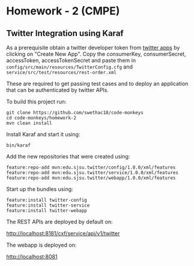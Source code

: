 # Homework - 2 (CMPE)

## Twitter Integration using Karaf

As a prerequisite obtain a twitter developer token from [twitter apps](https://apps.twitter.com/) by clicking on "Create New App".
Copy the consumerKey, consumerSecret, accessToken, accessTokenSecret and paste them in `config/src/main/resources/TwitterConfig.cfg` and `service/src/test/resources/rest-order.xml`

These are required to get passing test cases and to deploy an application that can be authenticated by twitter APIs.

To build this project run:

```
git clone https://github.com/swethac18/code-monkeys
cd code-monkeys/homework-2
mvn clean install
```

Install Karaf and start it using:

```
bin/karaf
```

Add the new repositories that were created using:

```
feature:repo-add mvn:edu.sjsu.twitter/config/1.0.0/xml/features
feature:repo-add mvn:edu.sjsu.twitter/service/1.0.0/xml/features
feature:repo-add mvn:edu.sjsu.twitter/webapp/1.0.0/xml/features
```

Start up the bundles using:

```
feature:install twitter-config
feature:install twitter-service
feature:install twitter-webapp
```

The REST APIs are deployed by default on:

[http://localhost:8181/cxf/service/api/v1/twitter](http://localhost:8181/cxf/service/api/v1/twitter)

The webapp is deployed on:

[http://localhost:8081](http://localhost:8181)
